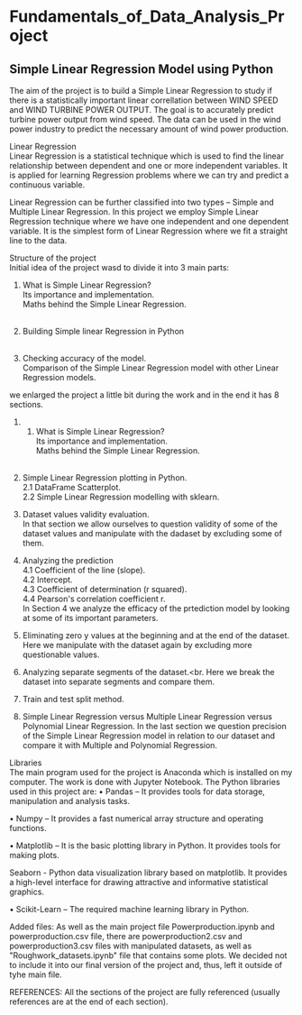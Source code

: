 # Fundamentals_of_Data_Analysis_Project<br>

## Simple Linear Regression Model using Python

The aim of the project is to build a Simple Linear Regression to study if there is a statistically important linear correllation between WIND SPEED and WIND TURBINE POWER OUTPUT. The goal is to accurately predict turbine power output from wind speed. The data can be used in the wind power industry to predict the necessary amount of wind power production.

Linear Regression<br>
Linear Regression is a statistical technique which is used to find the linear relationship between dependent and one or more independent variables. It is applied for learning Regression problems where we can try and predict a continuous variable.

Linear Regression can be further classified into two types – Simple and Multiple Linear Regression. In this project we employ Simple Linear Regression technique where we have one independent and one dependent variable. It is the simplest form of Linear Regression where we fit a straight line to the data.

Structure of the project<br>
Initial idea of the project wasd to divide it into 3 main parts:<br>
1. What is Simple Linear Regression?<br>
Its importance and implementation.<br>
Maths behind the Simple Linear Regression.<br><br>

2. Building Simple linear Regression in Python<br><br>

3. Checking accuracy of the model.<br>
Comparison of the Simple Linear Regression model with other Linear Regression models.<br>

we enlarged the project a little bit during the work and in the end it has 8 sections.<br>
1. 1. What is Simple Linear Regression?<br>
Its importance and implementation.<br>
Maths behind the Simple Linear Regression.<br><br>

2. Simple Linear Regression plotting in Python.<br>
2.1 DataFrame Scatterplot.<br>
2.2 Simple Linear Regression modelling with sklearn.<br>

3. Dataset values validity evaluation.<br>
In that section we allow ourselves to question validity of some of the dataset values and manipulate with the dadaset by excluding some of them.<br>

4. Analyzing the prediction<br>
4.1 Coefficient of the line (slope).<br>
4.2 Intercept. <br>
4.3 Coefficient of determination (r squared).<br>
4.4 Pearson's correlation coefficient r.<br>
In Section 4 we analyze the efficacy of the prtediction model by looking at some of its important parameters.<br>

5. Eliminating zero y values at the beginning and at the end of the dataset.<br>
Here we manipulate with the dataset again by excluding more questionable values.<br>

6. Analyzing separate segments of the dataset.<br.
Here we break the dataset into separate segments and compare them.<br>

7. Train and test split method.<br>
8. Simple Linear Regression versus Multiple Linear Regression versus Polynomial Linear Regression.
In the last section we question precision of the Simple Linear Regression model in relation to our dataset and compare it with Multiple and Polynomial Regression.<br>

Libraries<br>
The main program used for the project is Anaconda which is installed on my computer. The work is done with Jupyter Notebook. The Python libraries used in this project are:
• Pandas – It provides tools for data storage, manipulation and analysis tasks.<br>

• Numpy – It provides a fast numerical array structure and operating functions.<br>

• Matplotlib – It is the basic plotting library in Python. It provides tools for making plots.<br>

Seaborn - Python data visualization library based on matplotlib. It provides a high-level interface for drawing attractive and informative statistical graphics. <br>

• Scikit-Learn – The required machine learning library in Python.

Added files: As well as the main project file Powerproduction.ipynb and powerproduction.csv file, there are powerproduction2.csv and powerproduction3.csv files with manipulated datasets, as well as "Roughwork_datasets.ipynb" file that contains some plots. We decided not to include it into our final version of the project and, thus, left it outside of tyhe main file.<br>

REFERENCES: All the sections of the project are fully referenced (usually references are at the end of each section).
